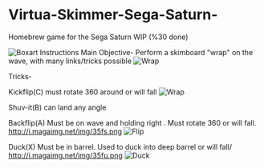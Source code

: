 # Virtua-Skimmer-Sega-Saturn-
Homebrew game for the Sega Saturn WIP (%30 done)

![Boxart](http://i.magaimg.net/img/34v2.png "Box")
Instructions
Main Objective- Perform a skimboard "wrap" on the wave, with many links/tricks possible
![Wrap](http://i.magaimg.net/img/3569.png "Wrap")

Tricks-

Kickflip(C) must rotate 360 around or will fall
![Wrap](http://i.magaimg.net/img/35fn.png "Wrap")

Shuv-it(B) can land any angle 

Backflip(A) Must be on wave and holding right . Must rotate 360 or will fall.
http://i.magaimg.net/img/35fs.png
![Flip](http://i.magaimg.net/img/35fs.png "Flip")

Duck(X) Must be in barrel. Used to duck into deep barrel or will fall/
http://i.magaimg.net/img/35fu.png
![Duck](http://i.magaimg.net/img/35fu.png "Duck")
